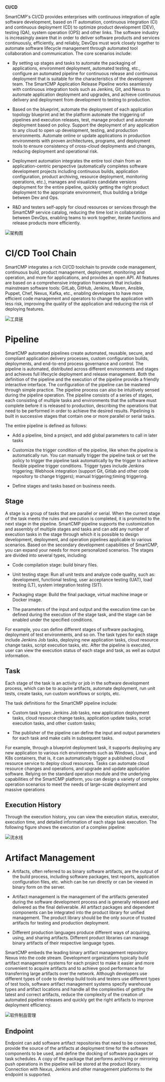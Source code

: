 **CI/CD**

SmartCMP's CI/CD provides enterprises with continuous integration of agile software development, based on IT automation, continuous integration (CI) and continuous deployment (CD) to optimize product development (DEV), testing (QA), system operation (OPS) and other links. The software industry is increasingly aware that in order to deliver software products and services continuously, efficiently, and reliably, DevOps must work closely together to automate software lifecycle management through automated tool collaboration and communication. The core scenarios include:


+ By setting up stages and tasks to automate the packaging of applications, environment deployment, automated testing, etc., configure an automated pipeline for continuous release and continuous deployment that is suitable for the characteristics of the development team. The SmartCMP Application Release Pipeline works seamlessly with continuous integration tools such as Jenkins, Git, and Nexus to automate application deployment and upgrades, and achieve continuous delivery and deployment from development to testing to production.


+ Based on the blueprint, automate the deployment of each application topology blueprint and let the platform automate the triggering of pipelines and execution releases, test, manage product and automate deployment based on policy. Support the deployment of any application to any cloud to open up development, testing, and production environments. Automate online or update applications in production environments with proven architectures, programs, and deployment tools to ensure consistency of cross-cloud deployments and changes, reducing deployment and operational risk.


+ Deployment automation integrates the entire tool chain from an application-centric perspective (automatically completes software development projects including continuous builds, application configuration, product archiving, resource deployment, monitoring operations, etc.), manages and visualizes candidate versions deployment for the entire pipeline, quickly getting the right product deployment to the appropriate environment, thus building a bridge between Dev and Ops.


+ R&D and testers self-apply for cloud resources or services through the SmartCMP service catalog, reducing the time lost in collaboration between DevOps, enabling teams to work together, iterate functions and release products more efficiently.


![架构图](../../picture/foundationConcepts/Pic06-CICD.png)


# CI/CD Tool Chain

SmartCMP integrates a rich CI/CD toolchain to provide code management, continuous build, product management, deployment, monitoring and operation, and more for applications, and provides an open API. All features are based on a comprehensive integration framework that includes mainstream software tools: GitLab, GitHub, Jenkins, Maven, Ansible, Puppet, Chef, Nexus, Kafka, etc., enabling developers to have more efficient code management and operators to change the application with less risk, improving the quality of the application and reducing the risk of deploying features.

![工具链](../../picture/foundationConcepts/Pic07-Toolchain.png)


# Pipeline

SmartCMP automated pipelines create automated, reusable, secure, and compliant application delivery processes, custom configuration builds, deployments, and end-to-end process governance and control. 
The pipeline is automated, distributed across different environments and stages and achieves full lifecycle deployment and release management. 
Both the definition of the pipeline and the execution of the pipeline provide a friendly interactive interface. The configuration of the pipeline can be mastered through simple practice. The pipeline process can also be intuitively sensed during the pipeline operation. 
The pipeline consists of a series of stages, each consisting of multiple tasks and environments that the software must complete before it is released to production, describing the operations that need to be performed in order to achieve the desired results.
Pipelining is built in successive stages that contain one or more parallel or serial tasks.

The entire pipeline is defined as follows:


+ Add a pipeline, bind a project, and add global parameters to call in later tasks


+ Customize the trigger condition of the pipeline, like when the pipeline is automatically run. You can manually trigger the pipeline task or set the policy to trigger the pipeline task automatically by the trigger to achieve flexible pipeline trigger conditions. Trigger types include Jenkins triggering; Webhook integration (support Git, Gitlab and other code repository to change triggers); manual triggering;timing triggering.


+ Define stages and tasks based on business needs.


## Stage
A stage is a group of tasks that are parallel or serial. When the current stage of the task meets the rules and execution is completed, it is promoted to the next stage in the pipeline. SmartCMP pipeline supports the customization and assembly of multiple stages and tasks and can add any number of execution tasks in the stage through which it is possible to design development, deployment, and operation pipelines applicable to various scenarios. Based on the secondary development capabilities of SmartCMP, you can expand your needs for more personalized scenarios. The stages are divided into several types, including:

+ Code compilation stage: build binary files.

+ Unit testing stage: Run all unit tests and analyze code quality, such as: development, functional testing, user acceptance testing (UAT), load testing (LT), system integration testing (SIT).

+ Packaging stage: Build the final package, virtual machine image or Docker image.

+ The parameters of the input and output and the execution time can be defined during the execution of the stage task, and the stage can be enabled under the specified conditions.


For example, you can define different stages of software packaging, deployment of test environments, and so on. The task types for each stage include Jenkins Job tasks, deploying new application tasks, cloud resource change tasks, script execution tasks, etc.
After the pipeline is executed, user can view the execution status of each stage and task, as well as output information.



## Task

Each stage of the task is an activity or job in the software development process, which can be to acquire artifacts, automate deployment, run unit tests, create tasks, run custom workflows or scripts, etc. 

The task definitions for the SmartCMP pipeline include:

+ Custom task types: Jenkins Job tasks, new application deployment tasks, cloud resource change tasks, application update tasks, script execution tasks, and other custom tasks;

+ The publisher of the pipeline can define the input and output parameters for each task and make calls in subsequent tasks.


For example, through a blueprint deployment task, it supports deploying any new application to various rich environments such as Windows, Linux, and K8s containers, that is, it can automatically trigger a published cloud resource service to deploy cloud resources. Tasks can automate cloud resource changes and operations, and upgrade and update application software. Relying on the standard operation module and the underlying capabilities of the SmartCMP platform, you can design a variety of complex operation scenarios to meet the needs of large-scale deployment and massive operations




## Execution History
Through the execution history, you can view the execution status, executor, execution time, and detailed information of each stage task execution. The following figure shows the execution of a complex pipeline:

![流水线](../../picture/foundationConcepts/Pic08-Pipeline.gif)


# Artifact Management


+ Artifacts, often referred to as binary software artifacts, are the output of the build process, including software packages, test reports, application configuration files, etc. which can be run directly or can be viewed in binary form on the server.

+ Artifact management is the management of the artifacts generated during the software development process and is generally released and delivered as the final deliverable. All artifact packages and dependent components can be integrated into the product library for unified management. The product library should be the only source of trusted artifacts for testing and production deployment.

+ Different production languages produce different ways of acquiring, using, and sharing artifacts. Different product libraries can manage binary artifacts of their respective language types.


SmartCMP embeds the leading binary artifact management repository Nexus into the code stream. Development organizations typically build artifact management systems for each project to make it easier and more convenient to acquire artifacts and to achieve good performance for transferring large artifacts over the network. 
Although developers use different types of code to develop build tools and testers use different types of test tools, software artifact management systems specify warehouse types and artifact locations and handle all the complexities of getting the latest and correct artifacts, reduce the complexity of the creation of automated pipeline releases and quickly get the right artifacts to improve deployment efficiency.

![软件制品管理](../../picture/foundationConcepts/Pic09-Product.png)



## Endpoint

Endpoint can add software artifact repositories that need to be connected, provide the source of the artifacts at deployment time for the software components to be used, and define the docking of software packages or task schedules. A copy of the package that performs archiving or mirroring push operations in the pipeline will be stored at the product library. Connection with Nexus, Jenkins and other management platforms to the endpoint is supported.


